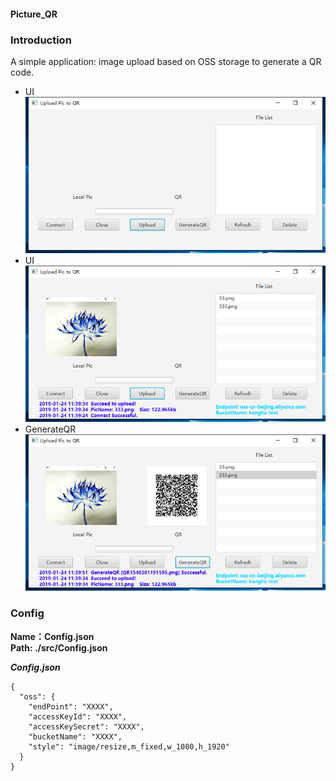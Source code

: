 #### Picture_QR  

### Introduction 
A simple application: image upload based on OSS storage to generate a QR code.
* UI 
![UI](/src/res/pic/UI.png)
* UI 
![Upload](/src/res/pic/Upload.png)
* GenerateQR 
![Upload](/src/res/pic/GenerateQR.png)

### Config   
**Name：Config.json  
Path: ./src/Config.json**


***Config.json***  
 ```
{  
   "oss": {  
     "endPoint": "XXXX",  
     "accessKeyId": "XXXX",  
     "accessKeySecret": "XXXX",  
     "bucketName": "XXXX",  
     "style": "image/resize,m_fixed,w_1080,h_1920"  
   }  
 }  
```
